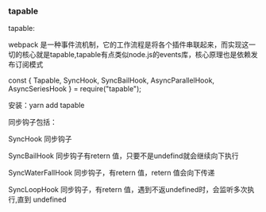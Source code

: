 ### tapable

tapable:

webpack 是一种事件流机制，它的工作流程是将各个插件串联起来，而实现这一切的核心就是tapable,tapable有点类似node.js的events库，核心原理也是依赖发布订阅模式

  const {
		Tapable,
		SyncHook,
		SyncBailHook,
		AsyncParallelHook,
		AsyncSeriesHook
	} = require("tapable");

安装：yarn add tapable


同步钩子包括：

SyncHook 同步钩子

SyncBailHook 同步钩子有retern 值，只要不是undefind就会继续向下执行

SyncWaterFallHook 同步钩子，有retern 值，retern 值会向下传递

SyncLoopHook 同步钩子，有retern 值，遇到不返undefined时，会监听多次执行,直到 undefined

